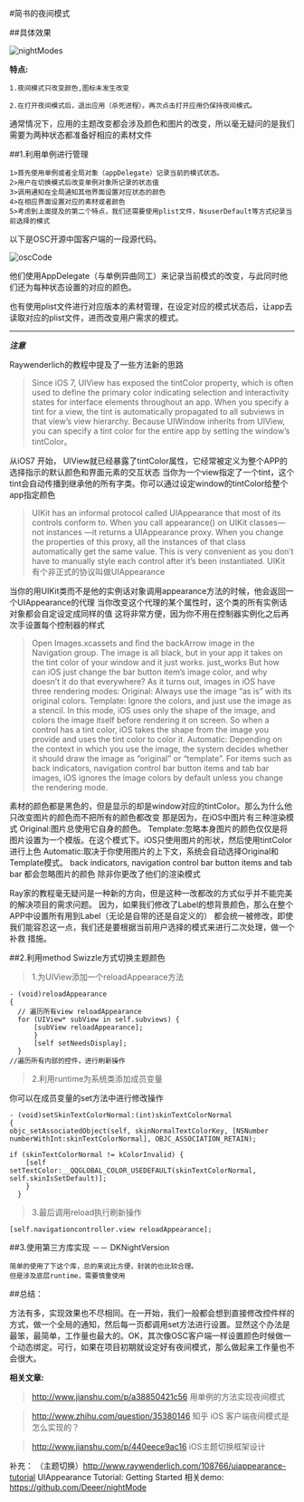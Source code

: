 #简书的夜间模式

##具体效果

![nightModes](http://7xjg07.com1.z0.glb.clouddn.com/font%E5%B1%8F%E5%B9%95%E5%BF%AB%E7%85%A7%202016-03-01%20%E4%B8%8A%E5%8D%8810.41.49.png)

 **特点:**

    1.夜间模式只改变颜色,图标未发生改变

    2.在打开夜间模式后，退出应用（杀死进程）。再次点击打开应用仍保持夜间模式。

通常情况下，应用的主题改变都会涉及颜色和图片的改变，所以毫无疑问的是我们需要为两种状态都准备好相应的素材文件


##1.利用单例进行管理

 	1>首先使用单例或者全局对象（appDelegate）记录当前的模式状态。
 	2>用户在切换模式后改变单例对象所记录的状态值
 	3>调用通知在全局通知其他界面设置对应状态的颜色
 	4>在相应界面设置对应的素材或者颜色
 	5>考虑到上面提及的第二个特点，我们还需要使用plist文件，NsuserDefault等方式纪录当前选择的模式

 以下是OSC开源中国客户端的一段源代码。

![oscCode](http://7xjg07.com1.z0.glb.clouddn.com/nightMode30B21D9F-1EC3-4C17-B74C-536902E6D3C0.png)

他们使用AppDelegate（与单例异曲同工）来记录当前模式的改变，与此同时他们还为每种状态设置的对应的颜色。

也有使用plist文件进行对应版本的素材管理，在设定对应的模式状态后，让app去读取对应的plist文件，进而改变用户需求的模式。

-------------------------------
***注意***

Raywenderlich的教程中提及了一些方法新的思路

>Since iOS 7, UIView has exposed the tintColor property, which is often used to define the primary color indicating selection and
 interactivity states for interface elements throughout an app.
When you specify a tint for a view, the tint is automatically propagated to all subviews in that view’s view hierarchy.
Because UIWindow inherits from UIView, you can specify a tint color for the entire app by setting the window’s tintColor。

从iOS7 开始， UIView就已经暴露了tintColor属性，它经常被定义为整个APP的选择指示的默认颜色和界面元素的交互状态
当你为一个view指定了一个tint，这个tint会自动传播到继承他的所有字类。你可以通过设定window的tintColor给整个app指定颜色

>UIKit has an informal protocol called UIAppearance that most of its controls conform to.
 When you call appearance() on UIKit classes— not instances —it returns a UIAppearance proxy.
 When you change the properties of this proxy, all the instances of that class automatically get the same value.
  This is very convenient as you don’t have to manually style each control after it’s been instantiated.
UIKit 有个非正式的协议叫做UIAppearance

当你的用UIKit类而不是他的实例话对象调用appearance方法的时候，他会返回一个UIAppearance的代理
当你改变这个代理的某个属性时，这个类的所有实例话对象都会自定设定成同样的值
这将非常方便，因为你不用在控制器实例化之后再次手设置每个控制器的样式

>Open Images.xcassets and find the backArrow image in the Navigation group. The image is all black,
but in your app it takes on the tint color of your window and it just works.
just_works
But how can iOS just change the bar button item’s image color, and why doesn’t it do that everywhere?
As it turns out, images in iOS have three rendering modes:
Original: Always use the image “as is” with its original colors.
Template: Ignore the colors, and just use the image as a stencil. In this mode,
iOS uses only the shape of the image, and colors the image itself before rendering it on screen.
 So when a control has a tint color, iOS takes the shape from the image you provide and uses the tint color to color it.
Automatic: Depending on the context in which you use the image, the system decides whether it should draw the image as “original”
or “template”. For items such as back indicators, navigation control bar button items and tab bar images,
iOS ignores the image colors by default unless you change the rendering mode.

素材的颜色都是黑色的，但是显示的却是window对应的tintColor。那么为什么他只改变图片的颜色而不把所有的颜色都改变
那是因为，在iOS中图片有三种渲染模式
Original:图片总使用它自身的颜色。
Template:忽略本身图片的颜色仅仅是将图片设置为一个模版。在这个模式下。iOS只使用图片的形状，然后使用tintColor进行上色
Automatic:取决于你使用图片的上下文，系统会自动选择Original和Template模式。 back indicators, navigation control bar button items and tab bar 都会忽略图片的颜色
除非你更改了他们的渲染模式

Ray家的教程毫无疑问是一种新的方向，但是这种一改都改的方式似乎并不能完美的解决项目的需求问题。
因为，如果我们修改了Label的想背景颜色，那么在整个APP中设置所有用到Label（无论是自带的还是自定义的）
都会统一被修改，即使我们能容忍这一点，我们还是要根据当前用户选择的模式来进行二次处理，做一个补救
措施。

##2.利用method Swizzle方式切换主题颜色

>1.为UIView添加一个reloadAppearace方法

    - (void)reloadAppearance
    {
      // 遍历所有view reloadAppearance
      for (UIView* subView in self.subviews) {
          [subView reloadAppearance];
          }
          [self setNeedsDisplay];
      }
    //遍历所有内部的控件，进行刷新操作

    
>2.利用runtime为系统类添加成员变量

  你可以在成员变量的set方法中进行修改操作
  
    - (void)setSkinTextColorNormal:(int)skinTextColorNormal
    {
    objc_setAssociatedObject(self, skinNormalTextColorKey, [NSNumber numberWithInt:skinTextColorNormal], OBJC_ASSOCIATION_RETAIN);
    
    if (skinTextColorNormal != kColorInvalid) {
        [self setTextColor:__QQGLOBAL_COLOR_USEDEFAULT(skinTextColorNormal, self.skinIsSetDefault)];
        }
      }
      
>3.最后调用reload执行刷新操作

    [self.navigationcontroller.view reloadAppearance];

##3.使用第三方库实现 －－ DKNightVersion

	简单的使用了下这个库，总的来说比方便，封装的也比较合理。
	但是涉及底层runtime，需要慎重使用

##总结：

方法有多，实现效果也不尽相同。在一开始，我们一般都会想到直接修改控件样的方式，做一个全局的通知，然后每一页都调用set方法进行设置。显然这个办法是最笨，最简单，工作量也最大的。OK，其次像OSC客户端一样设置颜色时候做一个动态绑定。可行，如果在项目初期就设定好有夜间模式，那么做起来工作量也不会很大。

**相关文章:**

 > http://www.jianshu.com/p/a38850421c56 用单例的方法实现夜间模式

 > http://www.zhihu.com/question/35380146 知乎 iOS 客户端夜间模式是怎么实现的？
 
 > http://www.jianshu.com/p/440eece9ac16 iOS主题切换框架设计

补充： （主题切换）http://www.raywenderlich.com/108766/uiappearance-tutorial UIAppearance Tutorial: Getting Started
相关demo: https://github.com/Deeer/nightMode
